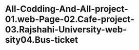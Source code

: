 # All-Codding-And-All-project-01.web-Page-02.Cafe-project-03.Rajshahi-University-web-sity04.Bus-ticket